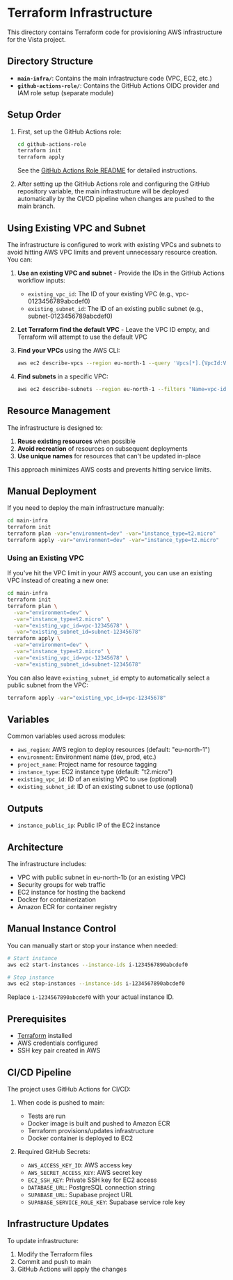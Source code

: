 # Terraform Infrastructure

This directory contains Terraform code for provisioning AWS infrastructure for the Vista project.

## Directory Structure

- **`main-infra/`**: Contains the main infrastructure code (VPC, EC2, etc.)
- **`github-actions-role/`**: Contains the GitHub Actions OIDC provider and IAM role setup (separate module)

## Setup Order

1. First, set up the GitHub Actions role:
   ```bash
   cd github-actions-role
   terraform init
   terraform apply
   ```
   See the [GitHub Actions Role README](./github-actions-role/README.md) for detailed instructions.

2. After setting up the GitHub Actions role and configuring the GitHub repository variable, the main infrastructure will be deployed automatically by the CI/CD pipeline when changes are pushed to the main branch.

## Using Existing VPC and Subnet

The infrastructure is configured to work with existing VPCs and subnets to avoid hitting AWS VPC limits and prevent unnecessary resource creation. You can:

1. **Use an existing VPC and subnet** - Provide the IDs in the GitHub Actions workflow inputs:
   - `existing_vpc_id`: The ID of your existing VPC (e.g., vpc-0123456789abcdef0)
   - `existing_subnet_id`: The ID of an existing public subnet (e.g., subnet-0123456789abcdef0)

2. **Let Terraform find the default VPC** - Leave the VPC ID empty, and Terraform will attempt to use the default VPC

3. **Find your VPCs** using the AWS CLI:
   ```bash
   aws ec2 describe-vpcs --region eu-north-1 --query 'Vpcs[*].{VpcId:VpcId,CidrBlock:CidrBlock,Name:Tags[?Key==`Name`].Value|[0],IsDefault:IsDefault}' --output table
   ```

4. **Find subnets** in a specific VPC:
   ```bash
   aws ec2 describe-subnets --region eu-north-1 --filters "Name=vpc-id,Values=vpc-YOUR_VPC_ID" --query 'Subnets[*].{SubnetId:SubnetId,CidrBlock:CidrBlock,AZ:AvailabilityZone,Public:MapPublicIpOnLaunch}' --output table
   ```

## Resource Management

The infrastructure is designed to:

1. **Reuse existing resources** when possible
2. **Avoid recreation** of resources on subsequent deployments
3. **Use unique names** for resources that can't be updated in-place

This approach minimizes AWS costs and prevents hitting service limits.

## Manual Deployment

If you need to deploy the main infrastructure manually:

```bash
cd main-infra
terraform init
terraform plan -var="environment=dev" -var="instance_type=t2.micro"
terraform apply -var="environment=dev" -var="instance_type=t2.micro"
```

### Using an Existing VPC

If you've hit the VPC limit in your AWS account, you can use an existing VPC instead of creating a new one:

```bash
cd main-infra
terraform init
terraform plan \
  -var="environment=dev" \
  -var="instance_type=t2.micro" \
  -var="existing_vpc_id=vpc-12345678" \
  -var="existing_subnet_id=subnet-12345678"
terraform apply \
  -var="environment=dev" \
  -var="instance_type=t2.micro" \
  -var="existing_vpc_id=vpc-12345678" \
  -var="existing_subnet_id=subnet-12345678"
```

You can also leave `existing_subnet_id` empty to automatically select a public subnet from the VPC:

```bash
terraform apply -var="existing_vpc_id=vpc-12345678"
```

## Variables

Common variables used across modules:

- `aws_region`: AWS region to deploy resources (default: "eu-north-1")
- `environment`: Environment name (dev, prod, etc.)
- `project_name`: Project name for resource tagging
- `instance_type`: EC2 instance type (default: "t2.micro")
- `existing_vpc_id`: ID of an existing VPC to use (optional)
- `existing_subnet_id`: ID of an existing subnet to use (optional)

## Outputs

- `instance_public_ip`: Public IP of the EC2 instance

## Architecture

The infrastructure includes:
- VPC with public subnet in eu-north-1b (or an existing VPC)
- Security groups for web traffic
- EC2 instance for hosting the backend
- Docker for containerization
- Amazon ECR for container registry

## Manual Instance Control

You can manually start or stop your instance when needed:

```bash
# Start instance
aws ec2 start-instances --instance-ids i-1234567890abcdef0

# Stop instance
aws ec2 stop-instances --instance-ids i-1234567890abcdef0
```

Replace `i-1234567890abcdef0` with your actual instance ID.

## Prerequisites

- [Terraform](https://www.terraform.io/downloads.html) installed
- AWS credentials configured
- SSH key pair created in AWS

## CI/CD Pipeline

The project uses GitHub Actions for CI/CD:

1. When code is pushed to main:
   - Tests are run
   - Docker image is built and pushed to Amazon ECR
   - Terraform provisions/updates infrastructure
   - Docker container is deployed to EC2

2. Required GitHub Secrets:
   - `AWS_ACCESS_KEY_ID`: AWS access key
   - `AWS_SECRET_ACCESS_KEY`: AWS secret key
   - `EC2_SSH_KEY`: Private SSH key for EC2 access
   - `DATABASE_URL`: PostgreSQL connection string
   - `SUPABASE_URL`: Supabase project URL
   - `SUPABASE_SERVICE_ROLE_KEY`: Supabase service role key

## Infrastructure Updates

To update infrastructure:
1. Modify the Terraform files
2. Commit and push to main
3. GitHub Actions will apply the changes
